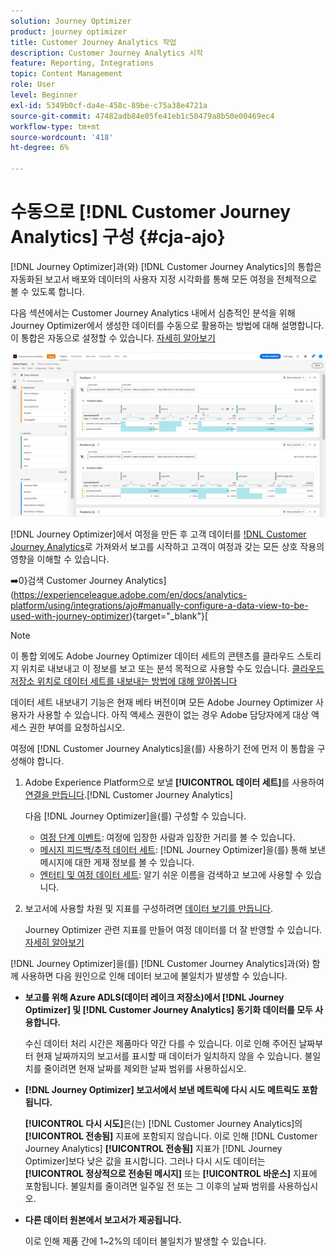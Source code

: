 ```yaml
---
solution: Journey Optimizer
product: journey optimizer
title: Customer Journey Analytics 작업
description: Customer Journey Analytics 시작
feature: Reporting, Integrations
topic: Content Management
role: User
level: Beginner
exl-id: 5349b0cf-da4e-458c-89be-c75a38e4721a
source-git-commit: 47482adb84e05fe41eb1c50479a8b50e00469ec4
workflow-type: tm+mt
source-wordcount: '418'
ht-degree: 6%

---
```


# 수동으로 [!DNL Customer Journey Analytics] 구성 {#cja-ajo}

[!DNL Journey Optimizer]과(와) [!DNL Customer Journey Analytics]의 통합은 자동화된 보고서 배포와 데이터의 사용자 지정 시각화를 통해 모든 여정을 전체적으로 볼 수 있도록 합니다.

다음 섹션에서는 Customer Journey Analytics 내에서 심층적인 분석을 위해 Journey Optimizer에서 생성한 데이터를 수동으로 활용하는 방법에 대해 설명합니다. 이 통합은 자동으로 설정할 수 있습니다. [자세히 알아보기](report-gs-cja.md)

![](assets/cja.png)

[!DNL Journey Optimizer]에서 여정을 만든 후 고객 데이터를 [!DNL Customer Journey Analytics](으)로 가져와서 보고를 시작하고 고객이 여정과 갖는 모든 상호 작용의 영향을 이해할 수 있습니다.

➡️0}검색 Customer Journey Analytics](https://experienceleague.adobe.com/en/docs/analytics-platform/using/integrations/ajo#manually-configure-a-data-view-to-be-used-with-journey-optimizer){target="_blank"}[

>[!NOTE]
>
>이 통합 외에도 Adobe Journey Optimizer 데이터 세트의 콘텐츠를 클라우드 스토리지 위치로 내보내고 이 정보를 보고 또는 분석 목적으로 사용할 수도 있습니다. [클라우드 저장소 위치로 데이터 세트를 내보내는 방법에 대해 알아봅니다](../data/export-datasets.md)
>
>데이터 세트 내보내기 기능은 현재 베타 버전이며 모든 Adobe Journey Optimizer 사용자가 사용할 수 있습니다. 아직 액세스 권한이 없는 경우 Adobe 담당자에게 대상 액세스 권한 부여를 요청하십시오.

여정에 [!DNL Customer Journey Analytics]을(를) 사용하기 전에 먼저 이 통합을 구성해야 합니다.

1. Adobe Experience Platform으로 보낼 **[!UICONTROL 데이터 세트]**&#x200B;를 사용하여 [연결을 만듭니다](https://experienceleague.adobe.com/docs/analytics-platform/using/cja-connections/create-connection.html).[!DNL Customer Journey Analytics]

   다음 [!DNL Journey Optimizer]을(를) 구성할 수 있습니다.
   * [여정 단계 이벤트](../data/datasets-query-examples.md#journey-step-event): 여정에 입장한 사람과 입장한 거리를 볼 수 있습니다.
   * [메시지 피드백/추적 데이터 세트](../data/datasets-query-examples.md#message-feedback-event-dataset): [!DNL Journey Optimizer]을(를) 통해 보낸 메시지에 대한 게재 정보를 볼 수 있습니다.
   * [엔터티 및 여정 데이터 세트](../data/datasets-query-examples.md#entity-dataset): 알기 쉬운 이름을 검색하고 보고에 사용할 수 있습니다.

1. 보고서에 사용할 차원 및 지표를 구성하려면 [데이터 보기를 만듭니다](https://experienceleague.adobe.com/docs/analytics-platform/using/cja-dataviews/create-dataview.html).

   Journey Optimizer 관련 지표를 만들어 여정 데이터를 더 잘 반영할 수 있습니다. [자세히 알아보기](https://experienceleague.adobe.com/docs/analytics-platform/using/integrations/ajo.html#configure-the-data-view-to-accommodate-journey-optimizer-dimensions-and-metrics)

[!DNL Journey Optimizer]을(를) [!DNL Customer Journey Analytics]과(와) 함께 사용하면 다음 원인으로 인해 데이터 보고에 불일치가 발생할 수 있습니다.

* **보고를 위해 Azure ADLS(데이터 레이크 저장소)에서 [!DNL Journey Optimizer] 및 [!DNL Customer Journey Analytics] 동기화 데이터를 모두 사용합니다.**

  수신 데이터 처리 시간은 제품마다 약간 다를 수 있습니다. 이로 인해 주어진 날짜부터 현재 날짜까지의 보고서를 표시할 때 데이터가 일치하지 않을 수 있습니다. 불일치를 줄이려면 현재 날짜를 제외한 날짜 범위를 사용하십시오.

* **[!DNL Journey Optimizer] 보고서에서 보낸 메트릭에 다시 시도 메트릭도 포함됩니다.**

  **[!UICONTROL 다시 시도]**&#x200B;은(는) [!DNL Customer Journey Analytics]의 **[!UICONTROL 전송됨]** 지표에 포함되지 않습니다. 이로 인해 [!DNL Customer Journey Analytics] **[!UICONTROL 전송됨]** 지표가 [!DNL Journey Optimizer]보다 낮은 값을 표시합니다. 그러나 다시 시도 데이터는 **[!UICONTROL 정상적으로 전송된 메시지]** 또는 **[!UICONTROL 바운스]** 지표에 포함됩니다.
불일치를 줄이려면 일주일 전 또는 그 이후의 날짜 범위를 사용하십시오.

* **다른 데이터 원본에서 보고서가 제공됩니다.**

  이로 인해 제품 간에 1~2%의 데이터 불일치가 발생할 수 있습니다.
